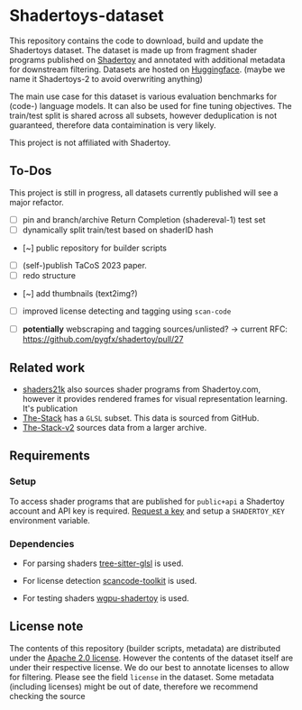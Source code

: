 # Shadertoys-dataset

This repository contains the code to download, build and update the Shadertoys dataset.
The dataset is made up from fragment shader programs published on [Shadertoy](https://www.shadertoy.com/) and annotated with additional metadata for downstream filtering.
Datasets are hosted on [Huggingface](https://huggingface.co/datasets/Vipitis/Shadertoys). (maybe we name it Shadertoys-2 to avoid overwriting anything)

The main use case for this dataset is various evaluation benchmarks for (code-) language models. It can also be used for fine tuning objectives. The train/test split is shared across all subsets, however deduplication is not guaranteed, therefore data contaimination is very likely.

This project is not affiliated with Shadertoy.

## To-Dos
This project is still in progress, all datasets currently published will see a major refactor.
- [ ] pin and branch/archive Return Completion (shadereval-1) test set
- [ ] dynamically split train/test based on shaderID hash
- [~] public repository for builder scripts
- [ ] (self-)publish TaCoS 2023 paper. 
- [ ] redo structure
- [~] add thumbnails (text2img?)
- [ ] improved license detecting and tagging using `scan-code` 
- [ ] **potentially** webscraping and tagging sources/unlisted? -> current RFC: https://github.com/pygfx/shadertoy/pull/27


## Related work
* [shaders21k](https://mbaradad.github.io/shaders21k/) also sources shader programs from Shadertoy.com, however it provides rendered frames for visual representation learning. It's publication 
* [The-Stack](https://huggingface.co/datasets/bigcode/the-stack) has a `GLSL` subset. This data is sourced from GitHub.
* [The-Stack-v2](https://huggingface.co/datasets/bigcode/the-stack-v2) sources data from a larger archive. 

## Requirements
### Setup

To access shader programs that are published for `public+api` a Shadertoy account and API key is required. [Request a key](https://www.shadertoy.com/howto#q2) and setup a `SHADERTOY_KEY` environment variable.

### Dependencies

* For parsing shaders [tree-sitter-glsl](https://github.com/tree-sitter-grammars/tree-sitter-glsl) is used.

* For license detection [scancode-toolkit](https://github.com/nexB/scancode-toolkit) is used.

* For testing shaders [wgpu-shadertoy](https://github.com/pygfx/shadertoy) is used.


## License note
The contents of this repository (builder scripts, metadata) are distributed under the [Apache 2.0 license](./LICENSE). However the contents of the dataset itself are under their respective license. We do our best to annotate licenses to allow for filtering. Please see the field `license` in the dataset. Some metadata (including licenses) might be out of date, therefore we recommend checking the source
